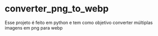 # converter_png_to_webp
Esse projeto é feito em python e tem como objetivo converter múltiplas imagens em png para webp
